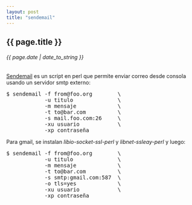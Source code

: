 ```yaml
---
layout: post
title: "sendemail"
---
```


## {{ page.title }}
###### {{ page.date | date_to_string }}

[Sendemail](http://caspian.dotconf.net/menu/Software/SendEmail/) es un script en perl que permite enviar correo desde consola usando un servidor smtp externo:

<pre class="sh_sh">
$ sendemail -f from@foo.org        \
            -u titulo              \
            -m mensaje             \
            -t to@bar.com          \
            -s mail.foo.com:26     \
            -xu usuario            \
            -xp contraseña
</pre>

Para gmail, se instalan *libio-socket-ssl-perl* y *libnet-ssleay-perl* y luego:

<pre class="sh_sh">
$ sendemail -f from@foo.org        \
            -u titulo              \
            -m mensaje             \
            -t to@bar.com          \
            -s smtp:gmail.com:587  \
            -o tls=yes             \
            -xu usuario            \
            -xp contraseña
</pre>
